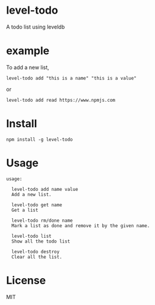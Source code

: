 # level-todo

A todo list using leveldb

# example

To add a new list,

```
level-todo add "this is a name" "this is a value"
```

or

```
level-todo add read https://www.npmjs.com
```

# Install

`npm install -g level-todo`

# Usage

```
usage:

  level-todo add name value
  Add a new list.

  level-todo get name
  Get a list

  level-todo rm/done name
  Mark a list as done and remove it by the given name.

  level-todo list
  Show all the todo list

  level-todo destroy
  Clear all the list.
```
# License

MIT
